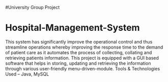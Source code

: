 #University Group Project

# Hospital-Management-System
This system has significantly improve the operational control and thus streamline operations whereby improving the response time to the demand of patient care as it automates the process of collecting, collating and retrieving patients information. This project is equipped with a GUI based software that helps in storing, updating and retrieving the information through various user-friendly menu-driven-module.  Tools &amp; Technologies Used – Java, MySQL
